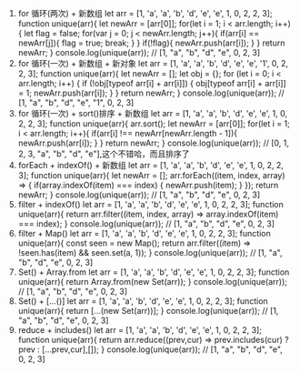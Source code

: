 1. for 循环(两次) + 新数组
   let arr = [1, 'a', 'a', 'b', 'd', 'e', 'e', 1, 0, 2, 2, 3];
   function unique(arr){
   let newArr = [arr[0]];
   for(let i = 1; i < arr.length; i++){
   let flag = false;
   for(var j = 0; j < newArr.length; j++){
   if(arr[i] == newArr[j]){
   flag = true;
   break;
   }
   }
   if(!flag){
   newArr.push(arr[i]);
   }
   }
   return newArr;
   }
   console.log(unique(arr)); // [1, "a", "b", "d", "e", 0, 2, 3]
2. for 循环(一次) + 新数组 + 新对象
   let arr = [1, 'a', 'a', 'b', 'd', 'e', 'e', '1', 0, 2, 2, 3];
   function unique(arr){
   let newArr = [];
   let obj = {};
   for (let i = 0; i < arr.length; i++) {
   if (!obj[typeof arr[i] + arr[i]]) {
   obj[typeof arr[i] + arr[i]] = 1;
   newArr.push(arr[i]);
   }
   }
   return newArr;
   }
   console.log(unique(arr)); // [1, "a", "b", "d", "e", "1", 0, 2, 3]
3. for 循环(一次) + sort()排序 + 新数组
   let arr = [1, 'a', 'a', 'b', 'd', 'e', 'e', 1, 0, 2, 2, 3];
   function unique(arr){
   arr.sort();
   let newArr = [arr[0]];
   for(let i = 1; i < arr.length; i++){
   if(arr[i] !== newArr[newArr.length - 1]){
   newArr.push(arr[i]);
   }
   }
   return newArr;
   }
   console.log(unique(arr)); // [0, 1, 2, 3, "a", "b", "d", "e"],这个不错哈，而且排序了
4. forEach + indexOf() + 新数组
   let arr = [1, 'a', 'a', 'b', 'd', 'e', 'e', 1, 0, 2, 2, 3];
   function unique(arr){
   let newArr = [];
   arr.forEach((item, index, array) => {
   if(array.indexOf(item) === index) {
   newArr.push(item);
   }
   });
   return newArr;
   }
   console.log(unique(arr)); // [1, "a", "b", "d", "e", 0, 2, 3]
5. filter + indexOf()
   let arr = [1, 'a', 'a', 'b', 'd', 'e', 'e', 1, 0, 2, 2, 3];
   function unique(arr){
   return arr.filter((item, index, array) => array.indexOf(item) === index);
   }
   console.log(unique(arr)); // [1, "a", "b", "d", "e", 0, 2, 3]
6. filter + Map()
   let arr = [1, 'a', 'a', 'b', 'd', 'e', 'e', 1, 0, 2, 2, 3];
   function unique(arr){
   const seen = new Map();
   return arr.filter((item) => !seen.has(item) && seen.set(a, 1));
   }
   console.log(unique(arr)); // [1, "a", "b", "d", "e", 0, 2, 3]
7. Set() + Array.from
   let arr = [1, 'a', 'a', 'b', 'd', 'e', 'e', 1, 0, 2, 2, 3];
   function unique(arr){
   return Array.from(new Set(arr));
   }
   console.log(unique(arr)); // [1, "a", "b", "d", "e", 0, 2, 3]
8. Set() + [...()]
   let arr = [1, 'a', 'a', 'b', 'd', 'e', 'e', 1, 0, 2, 2, 3];
   function unique(arr){
   return [...(new Set(arr))];
   }
   console.log(unique(arr)); // [1, "a", "b", "d", "e", 0, 2, 3]
9. reduce + includes()
   let arr = [1, 'a', 'a', 'b', 'd', 'e', 'e', 1, 0, 2, 2, 3];
   function unique(arr){
   return arr.reduce((prev,cur) => prev.includes(cur) ? prev : [...prev,cur],[]);
   }
   console.log(unique(arr)); // [1, "a", "b", "d", "e", 0, 2, 3]
